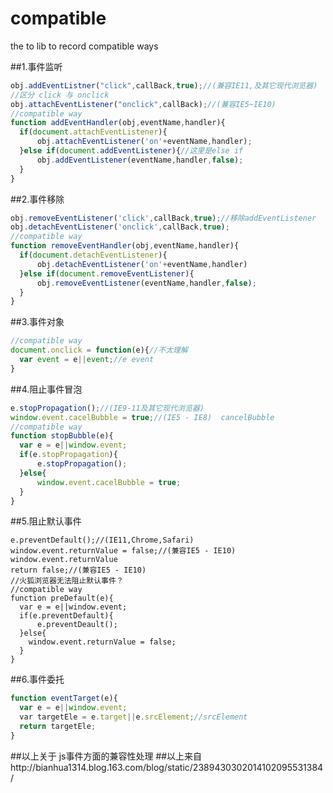 # compatible
the to lib to record compatible ways

##1.事件监听
```javascript
obj.addEventListner("click",callBack,true);//(兼容IE11,及其它现代浏览器)
//区分 click 与 onclick
obj.attachEventListener("onclick",callBack);//(兼容IE5~IE10)
//compatible way
function addEventHandler(obj,eventName,handler){
  if(document.attachEventListener){
      obj.attachEventListener('on'+eventName,handler);
  }else if(document.addEventListener){//这里是else if
      obj.addEventListener(eventName,handler,false);
  }
}
``` 

##2.事件移除
```javascript
obj.removeEventListener('click',callBack,true);//移除addEventListener
obj.detachEventListener('onclick',callBack,true);
//compatible way
function removeEventHandler(obj,eventName,handler){
  if(document.detachEventListener){
      obj.detachEventListener('on'+eventName,handler)
  }else if(document.removeEventListener){
      obj.removeEventListener(eventName,handler,false);
  }
}
```

##3.事件对象
```javascript
//compatible way
document.onclick = function(e){//不太理解
  var event = e||event;//e event
}
```

##4.阻止事件冒泡
```javascript
e.stopPropagation();//(IE9-11及其它现代浏览器)
window.event.cacelBubble = true;//(IE5 - IE8)  cancelBubble
//compatible way
function stopBubble(e){
  var e = e||window.event; 
  if(e.stopPropagation){
      e.stopPropagation();
  }else{
      window.event.cacelBubble = true;
  }
}
```

##5.阻止默认事件
```
e.preventDefault();//(IE11,Chrome,Safari)
window.event.returnValue = false;//(兼容IE5 - IE10) window.event.returnValue
return false;//(兼容IE5 - IE10)
//火狐浏览器无法阻止默认事件？
//compatible way
function preDefault(e){
  var e = e||window.event;
  if(e.preventDefault){
      e.preventDeault();
  }else{
    window.event.returnValue = false;
  }
}
```

##6.事件委托
```javascript
function eventTarget(e){
  var e = e||window.event;
  var targetEle = e.target||e.srcElement;//srcElement
  return targetEle;
}
```
##以上关于 js事件方面的兼容性处理
##以上来自http://bianhua1314.blog.163.com/blog/static/2389430302014102095531384/
